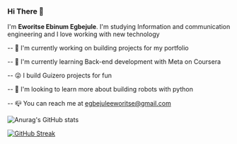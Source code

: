 
<h3><b> Hi There 👋 </b></h3>  I'm <b>Eworitse Ebinum Egbejule</b>.
I'm studying Information and communication engineering and I love working with new technology
                  
-- 🔨 I'm currently working on building projects for my portfolio

-- 🔭 I'm currently learning Back-end development with Meta on Coursera

-- 😜 I build Guizero projects for fun

-- 🌱 I'm looking to learn more about building robots with python

-- 📪 You can reach me at egbejuleeworitse@gmail.com



![Anurag's GitHub stats](https://github-readme-stats.vercel.app/api?username=EbiScott&show_icons=true&theme=transparent)

[![GitHub Streak](https://streak-stats.demolab.com?user=EbiScott&theme=dark&border_radius=10&date_format=M%20j%5B%2C%20Y%5D&card_width=600&card_height=200&stroke=145AEB&background=45%2C28EB81%2CEB62D1&ring=1B1CEB&dates=BC1806&currStreakLabel=EB5454&fire=EB5454)](https://git.io/streak-stats)







<!---
EbiScott/EbiScott is a ✨ special ✨ repository because its `README.md` (this file) appears on your GitHub profile.
You can click the Preview link to take a look at your changes.
--->
